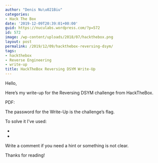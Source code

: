 ```yaml
---
author: "Denis Nu\u021Biu"
categories:
- Hack The Box
date: '2019-12-09T20:39:01+00:00'
guid: https://nuculabs.wordpress.com/?p=572
id: 572
image: /wp-content/uploads/2018/07/hackthebox.png
layout: post
permalink: /2019/12/09/hackthebox-reversing-dsym/
tags:
- hackthebox
- Reverse Engineering
- write-up
title: HackTheBox Reversing DSYM Write-Up
---
```

Hello,


Here’s my write-up for the Reversing DSYM challenge from HackTheBox.


PDF: 


The password for the Write-Up is the challenge’s flag.


To solve it I’ve used:


- 
- 


Write a comment if you need a hint or something is not clear.


Thanks for reading!